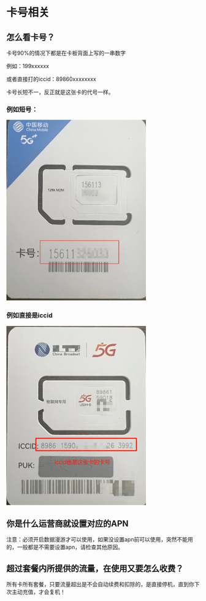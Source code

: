 # 卡号相关

## 怎么看卡号？

卡号90%的情况下都是在卡板背面上写的一串数字

例如：199xxxxxx

或者直接打的iccid：89860xxxxxxxx

卡号长短不一，反正就是这张卡的代号一样。

### 例如短号：

![](<../../.gitbook/assets/image (8).png>)

### 例如直接是iccid

![](<../../.gitbook/assets/image (1) (1).png>)



## 你是什么运营商就设置对应的APN

注意：必须开启数据漫游才可以使用，如果没设置apn前可以使用，突然不能用的，一般都是不需要设置apn，请检查其他原因。

## 超过套餐内所提供的流量，在使用又要怎么收费？

所有卡所有套餐，只要流量超出是不会自动续费和扣除的，是直接停机，直到你下次主动充值，才会复机！

